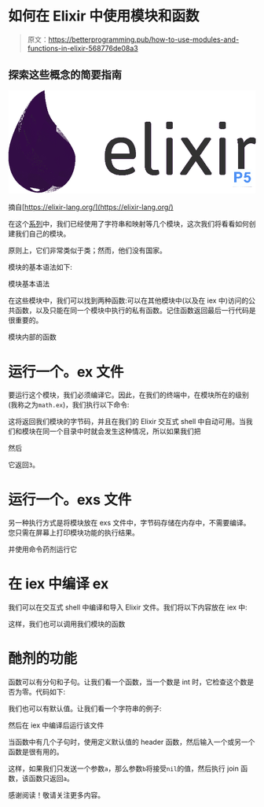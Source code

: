 # 如何在 Elixir 中使用模块和函数

> 原文：<https://betterprogramming.pub/how-to-use-modules-and-functions-in-elixir-568776de08a3>

## 探索这些概念的简要指南

![](img/24e1056b7ef85e7c109b06383c378f91.png)

摘自[https://elixir-lang.org/](https://elixir-lang.org/)

在这个[系列](/elixir-associative-data-structures-maps-and-keyword-lists-1db33d166bcc)中，我们已经使用了字符串和映射等几个模块，这次我们将看看如何创建我们自己的模块。

原则上，它们非常类似于类；然而，他们没有国家。

模块的基本语法如下:

模块基本语法

在这些模块中，我们可以找到两种函数:可以在其他模块中(以及在 iex 中)访问的公共函数，以及只能在同一个模块中执行的私有函数。记住函数返回最后一行代码是很重要的。

模块内部的函数

# 运行一个。ex 文件

要运行这个模块，我们必须编译它。因此，在我们的终端中，在模块所在的级别(我称之为`math.ex`)，我们执行以下命令:

这将返回我们模块的字节码，并且在我们的 Elixir 交互式 shell 中自动可用。当我们和模块在同一个目录中时就会发生这种情况，所以如果我们把

然后

它返回`3`。

# 运行一个。exs 文件

另一种执行方式是将模块放在 exs 文件中，字节码存储在内存中，不需要编译。您只需在屏幕上打印模块功能的执行结果。

并使用命令药剂运行它

# 在 iex 中编译 ex

我们可以在交互式 shell 中编译和导入 Elixir 文件。我们将以下内容放在 iex 中:

这样，我们也可以调用我们模块的函数

# 酏剂的功能

函数可以有分句和子句。让我们看一个函数，当一个数是 int 时，它检查这个数是否为零。代码如下:

我们也可以有默认值。让我们看一个字符串的例子:

然后在 iex 中编译后运行该文件

当函数中有几个子句时，使用定义默认值的 header 函数，然后输入一个或另一个函数是很有用的。

这样，如果我们只发送一个参数`a`，那么参数`b`将接受`nil`的值，然后执行 join 函数，该函数只返回`a`。

感谢阅读！敬请关注更多内容。
